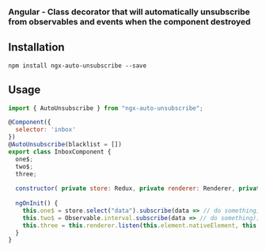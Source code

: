 ### Angular - Class decorator that will automatically unsubscribe from observables and events when the component destroyed

## Installation
`npm install ngx-auto-unsubscribe --save`

## Usage
```js
import { AutoUnsubscribe } from "ngx-auto-unsubscribe";

@Component({
  selector: 'inbox'
})
@AutoUnsubscribe(blacklist = [])
export class InboxComponent {
  one$;
  two$;
  three;
  
  constructor( private store: Redux, private renderer: Renderer, private element : ElementRef ) {}
  
  ngOnInit() {
    this.one$ = store.select("data").subscribe(data => // do something);
    this.two$ = Observable.interval.subscribe(data => // do something);
    this.three = this.renderer.listen(this.element.nativeElement, this.event, e => // do something)
  }
}
```

